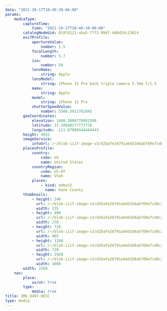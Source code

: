 ```yaml
---
date: "2021-10-17T10:40:38-06:00"
params:
    mediaType:
        captureTime:
            time: "2021-10-17T10:40:38-06:00"
        catalogNodeUid: 0197d121-aba5-77f2-994f-4d8d2dc13014
        exifProfile:
            apertureValue:
                number: 1.5
            focalLength:
                number: 5.7
            iso:
                number: 50
            lensMake:
                string: Apple
            lensModel:
                string: iPhone 13 Pro back triple camera 5.7mm f/1.5
            make:
                string: Apple
            model:
                string: iPhone 13 Pro
            shutterSpeedValue:
                number: 5586.5921762843
        geoCoordinates:
            elevation: 1408.3086770981508
            latitude: 37.10940277777778
            longitude: -111.87089444444443
        height: 4032
        imageService:
            infoUrl: /~/blob-iiif-image-v3/d2bafe26791a64d168abf69e7cd8c2493422ec1ef2541cb629a1ac6954997f79/info.json
        placesProfile:
            country:
                code: US
                name: United States
            countryRegion:
                code: US-UT
                name: Utah
            places:
                - kind: admin2
                  name: Kane County
        thumbnails:
            - height: 240
              url: /~/blob-iiif-image-v3/d2bafe26791a64d168abf69e7cd8c2493422ec1ef2541cb629a1ac6954997f79/full/135%2C240/0/default.jpg
              width: 135
            - height: 480
              url: /~/blob-iiif-image-v3/d2bafe26791a64d168abf69e7cd8c2493422ec1ef2541cb629a1ac6954997f79/full/270%2C480/0/default.jpg
              width: 270
            - height: 720
              url: /~/blob-iiif-image-v3/d2bafe26791a64d168abf69e7cd8c2493422ec1ef2541cb629a1ac6954997f79/full/405%2C720/0/default.jpg
              width: 405
            - height: 1280
              url: /~/blob-iiif-image-v3/d2bafe26791a64d168abf69e7cd8c2493422ec1ef2541cb629a1ac6954997f79/full/720%2C1280/0/default.jpg
              width: 720
            - height: 1920
              url: /~/blob-iiif-image-v3/d2bafe26791a64d168abf69e7cd8c2493422ec1ef2541cb629a1ac6954997f79/full/1080%2C1920/0/default.jpg
              width: 1080
        width: 2268
    nav:
        place:
            us/ut: true
        type:
            media: true
title: IMG_0497.HEIC
type: media
---
```

